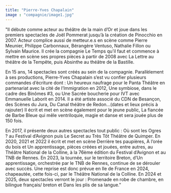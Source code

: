 ```yaml
---
title: "Pierre-Yves Chapalain"
image : "compagnie/image1.jpg"
---
```


"Il débute comme acteur au théâtre de la main d’Or et joue dans les premiers spectacles de Joël Pommerat jusqu’à la création de Pinocchio en 2007.  Acteur complice aussi de metteur.e.s en scène comme Pierre Meunier, Philippe Carbonnaux, Bérangère Ventuso, Nathalie Fillon ou Sylvain Maurice. 
Il crée la compagnie Le Temps qu’il faut et commence à mettre en scène ses propres pièces à partir de 2008 avec La Lettre au théâtre de la Tempête, puis Absinthe au théâtre de la Bastille. 

En 15 ans, 14 spectacles sont créés au sein de la compagnie.
Parallèlement à ses productions, Pierre-Yves Chapalain s’est vu confier plusieurs commandes d’écriture dont : Un heureux naufrage pour le Panta Théâtre en partenariat avec la cité de l’Immigration en 2012, Une symbiose, dans le cadre des Binômes #3, ou Une Sacrée boucherie pour IVT avec Emmanuelle Laborit en 2014.
Il a été artiste associé du CDN de Besançon, des Scènes du Jura, Du Canal théâtre de Redon…(dates et lieux précis à rajouter)
Il écrit et met en scène également pour le jeune public, La fiancée de Barbe Bleue qui mêle ventriloquie, magie et danse et sera jouée plus de 150 fois. 

En 2017, il présente deux autres spectacles tout public : Où sont les Ogres ? au Festival d’Avignon puis Le Secret au Très Tôt Théâtre de Quimper. 
En 2020, 2021 et 2022 il écrit et met en scène Derrière tes paupières, À l’orée du bois et Un apprentissage, pièces créées et jouées, entre autres, au Théâtre National de la Colline, à la 76ème édition du Festival d’Avignon et au TNB de Rennes.
En 2023, la tournée, sur le territoire Breton, d’Un apprentissage, orchestrée par le TNB de Rennes, continue de se dérouler avec succès. Une reprise est donc prévue en Ile de France en 2024, chapeautée, cette fois-ci, par le Théâtre National de la Colline.
En 2024 et 2025, deux spectacles verront le jour : Promenade en robe de chambre, en bilingue français/ breton et Dans les plis de sa langue."
